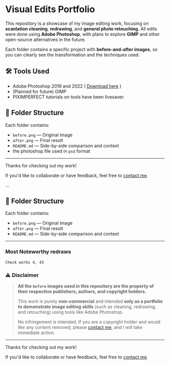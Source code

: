 # Visual Edits Portfolio

This repository is a showcase of my image editing work, focusing on **scanlation cleaning**, **redrawing**, and **general photo retouching**. All edits were done using **Adobe Photoshop**, with plans to explore **GIMP** and other open-source alternatives in the future.

Each folder contains a specific project with **before-and-after images**, so you can clearly see the transformation and the techniques used.

## 🛠 Tools Used
- Adobe Photoshop 2019 and 2022 ( [Download here](https://docs.google.com/document/d/17PheyyF9dm7YYjaTZ9JAAY3hhdeIQ7sJ4sylTG9_6xI/edit?tab=t.0) )
- (Planned for future) GIMP
- PIXIMPERFECT tutorials on tools have been livesaver.


## 📂 Folder Structure
Each folder contains:
- `before.png` — Original image
- `after.png` — Final result
- `README.md` — Side-by-side comparison and context
- the photoshop file used in `psd` format

---

Thanks for checking out my work! 

If you'd like to collaborate or have feedback, feel free to [contact me](https://x.com/_JoydeepMallick).

...

## 📂 Folder Structure
Each folder contains:
- `before.png` — Original image
- `after.png` — Final result
- `README.md` — Side-by-side comparison and context

---

### Most Noteworthy redraws

    Check works 4, 43

### ⚠️ Disclaimer

> **All the `before` images used in this repository are the property of their respective publishers, authors, and copyright holders.**  
>  
> This work is purely **non-commercial** and intended **only as a portfolio to demonstrate image editing skills** (such as cleaning, redrawing, and retouching) using tools like Adobe Photoshop.  
>  
> No infringement is intended. If you are a copyright holder and would like any content removed, please [contact me](https://x.com/_JoydeepMallick), and I will take immediate action.

---

Thanks for checking out my work! 

If you'd like to collaborate or have feedback, feel free to [contact me](https://x.com/_JoydeepMallick).

